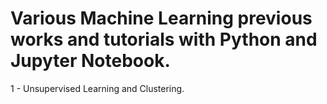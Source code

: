 # Various Machine Learning previous works and tutorials with Python and Jupyter Notebook.

1 - Unsupervised Learning and Clustering.
